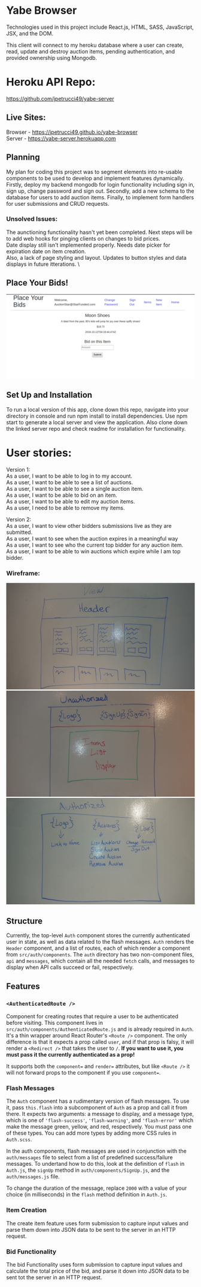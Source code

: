 # Yabe Browser

Technologies used in this project include React.js, HTML, SASS, JavaScript, JSX, and the DOM.

This client will connect to my heroku database where a user can create, read, update and destroy auction items, pending authentication, and provided ownership using Mongodb.

# Heroku API Repo:

https://github.com/jpetrucci49/yabe-server

## Live Sites:

Browser - https://jpetrucci49.github.io/yabe-browser \
Server - https://yabe-server.herokuapp.com

## Planning

My plan for coding this project was to segment elements into re-usable components to be used to develop and implement features dynamically. Firstly, deploy my backend mongodb for login functionality including sign in, sign up, change password and sign out. Secondly, add a new schema to the database for users to add auction items. Finally, to implement form handlers for user submissions and CRUD requests.

### Unsolved Issues:

The aunctioning functionality hasn't yet been completed. Next steps will be to add web hooks for pinging clients on changes to bid prices. \
Date display still isn't implemented properly. Needs date picker for expiration date on item creation. \
Also, a lack of page styling and layout. Updates to button styles and data displays in future itterations. \

## Place Your Bids!

![Image of App](./public/PlaceYourBids.jpg)

## Set Up and Installation

To run a local version of this app, clone down this repo, navigate into your directory in console and run npm install to install dependencies.
Use npm start to generate a local server and view the application. Also clone down the linked server repo and check readme for installation for functionality.

# User stories:

Version 1: \
As a user, I want to be able to log in to my account. \
As a user, I want to be able to see a list of auctions. \
As a user, I want to be able to see a single auction item. \
As a user, I want to be able to bid on an item. \
As a user, I want to be able to edit my auction items. \
As a user, I need to be able to remove my items.

Version 2: \
As a user, I want to view other bidders submissions live as they are submitted. \
As a user, I want to see when the auction expires in a meaningful way \
As a user, I want to see who the current top bidder for any auction item. \
As a user, I want to be able to win auctions which expire while I am top bidder.

### Wireframe:

![Image of View](./public/view.jpg)
![Image of Unauthorized](./public/unauthorized.jpg)
![Image of Authorized](./public/authorized.jpg)

## Structure

Currently, the top-level `Auth` component stores the currently authenticated
user in state, as well as data related to the flash messages. `Auth` renders the
`Header` component, and a list of routes, each of which render a component from
`src/auth/components`. The `auth` directory has two non-component files, `api`
and `messages`, which contain all the needed `fetch` calls, and messages to
display when API calls succeed or fail, respectively.

## Features

### `<AuthenticatedRoute />`

Component for creating routes that require a
user to be authenticated before visiting. This component lives in
`src/auth/components/AuthenticatedRoute.js` and is already required in `Auth`.
It's a thin wrapper around React Router's `<Route />` component. The only
difference is that it expects a prop called `user`, and if that prop is falsy,
it will render a `<Redirect />` that takes the user to `/`. **If you want to use
it, you must pass it the currently authenticated as a prop!**

It supports both the `component=` and `render=` attributes, but like `<Route />`
it will not forward props to the component if you use `component=`.

### Flash Messages

The `Auth` component has a rudimentary version of flash messages. To use it,
pass `this.flash` into a subcomponent of `Auth` as a prop and call it from there.
It expects two arguments: a message to display, and a message type, which is one
of `'flash-success'`, `'flash-warning'`, and `'flash-error'` which make the
message green, yellow, and red, respectively. You must pass one of these types.
You can add more types by adding more CSS rules in `Auth.scss`.

In the auth components, flash messages are used in conjunction with the
 `auth/messages` file to select from a list of predefined success/failure
 messages. To undertand how to do this, look at the definition of `flash` in
 `Auth.js`, the `signUp` method in `auth/components/SignUp.js`, and the
 `auth/messages.js` file.

 To change the duration of the message, replace `2000` with a value of your
 choice (in milliseconds) in the `flash` method definition in `Auth.js`.

 ### Item Creation

 The create item feature uses form submission to capture input values and parse them
 down into JSON data to be sent to the server in an HTTP request.

 ### Bid Functionality

 The bid Functionality uses form submission to capture input values and calculate the total
 price of the bid, and parse it down into JSON data to be sent tot the server in an HTTP request.
